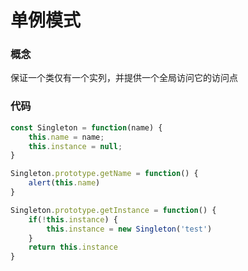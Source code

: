 # 单例模式

### 概念

保证一个类仅有一个实列，并提供一个全局访问它的访问点

### 代码

```javascript
const Singleton = function(name) {
    this.name = name;
    this.instance = null;
}

Singleton.prototype.getName = function() {
    alert(this.name)
}

Singleton.prototype.getInstance = function() {
    if(!this.instance) {
        this.instance = new Singleton('test')
    }
    return this.instance
}

```

